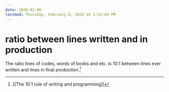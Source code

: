 ```yaml
---
date: 2020-02-06
lastmod: Thursday, February 6, 2020 at 1:52:04 PM
---
```

# ratio between lines written and in production

The ratio lines of codes, words of books and etc. is 10:1 between lines ever written and lines in final production.[^1]

[^1]: [[The 10:1 rule of writing and programming]]
